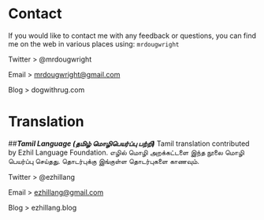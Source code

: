 # Contact

If you would like to contact me with any feedback or questions, you can find me on the web in various places using: `mrdougwright`

Twitter > @mrdougwright

Email   > mrdougwright@gmail.com

Blog    > dogwithrug.com

# __Translation__
##___Tamil Language (தமிழ் மொழிபெயர்ப்பு பற்றி)___
Tamil translation contributed by Ezhil Language Foundation. எழில் மொழி அறக்கட்டளை இந்த நூலை மொழி பெயர்ப்பு செய்தது. தொடர்புக்கு இங்குள்ள தொடர்புகளை காணவும்.

Twitter > @ezhillang

Email   > ezhillang@gmail.com

Blog    > ezhillang.blog
